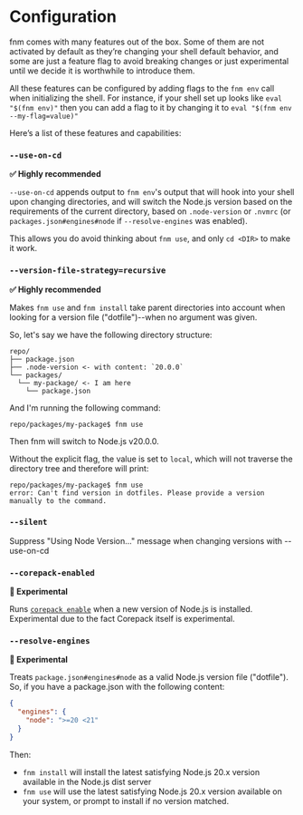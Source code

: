 # Configuration

fnm comes with many features out of the box. Some of them are not activated by default as they’re changing your shell default behavior, and some are just a feature flag to avoid breaking changes or just experimental until we decide it is worthwhile to introduce them.

All these features can be configured by adding flags to the `fnm env` call when initializing the shell. For instance, if your shell set up looks like `eval "$(fnm env)"` then you can add a flag to it by changing it to `eval "$(fnm env --my-flag=value)"`

Here’s a list of these features and capabilities:

### `--use-on-cd`

**✅ Highly recommended**

`--use-on-cd` appends output to `fnm env`'s output that will hook into your shell upon changing directories, and will switch the Node.js version based on the requirements of the current directory, based on `.node-version` or `.nvmrc` (or `packages.json#engines#node` if `--resolve-engines` was enabled).

This allows you do avoid thinking about `fnm use`, and only `cd <DIR>` to make it work.

### `--version-file-strategy=recursive`

**✅ Highly recommended**

Makes `fnm use` and `fnm install` take parent directories into account when looking for a version file ("dotfile")--when no argument was given.

So, let's say we have the following directory structure:

```
repo/
├── package.json
├── .node-version <- with content: `20.0.0`
└── packages/
  └── my-package/ <- I am here
    └── package.json
```

And I'm running the following command:

```sh-session
repo/packages/my-package$ fnm use
```

Then fnm will switch to Node.js v20.0.0.

Without the explicit flag, the value is set to `local`, which will not traverse the directory tree and therefore will print:

```sh-session
repo/packages/my-package$ fnm use
error: Can't find version in dotfiles. Please provide a version manually to the command.
```

### `--silent`

Suppress "Using Node Version..." message when changing versions with --use-on-cd

### `--corepack-enabled`

**🧪 Experimental**

Runs [`corepack enable`](https://nodejs.org/api/corepack.html#enabling-the-feature) when a new version of Node.js is installed. Experimental due to the fact Corepack itself is experimental.

### `--resolve-engines`

**🧪 Experimental**

Treats `package.json#engines#node` as a valid Node.js version file ("dotfile"). So, if you have a package.json with the following content:

```json
{
  "engines": {
    "node": ">=20 <21"
  }
}
```

Then:

- `fnm install` will install the latest satisfying Node.js 20.x version available in the Node.js dist server
- `fnm use` will use the latest satisfying Node.js 20.x version available on your system, or prompt to install if no version matched.

